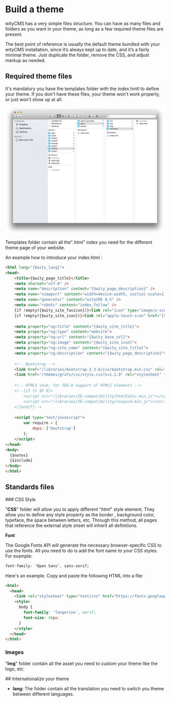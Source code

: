 # Build a theme

wityCMS has a very simple files structure. You can have as many files and folders as you want in your theme, as long as a few required theme files are present.

The best point of reference is usually the default theme bundled with your wityCMS installation, since it’s always kept up to date, and it’s a fairly minimal theme. Just duplicate the folder, remove the CSS, and adjust markup as needed.

## Required theme files

It's mandatory you have the templates folder with the index.hmtl to define your theme. If you don't have these files, your theme won't work properly, or just won't show up at all.  

![](02-folders-template.png)

Templates folder contain all the"*.html*" index you need for the different theme page of your website.

An example how to introduce your index.html :

```html
<html lang="{$wity_lang}">
<head>
    <title>{$wity_page_title}</title>
    <meta charset="utf-8" />
    <meta name="description" content="{$wity_page_description}" />
    <meta name="viewport" content="width=device-width, initial-scale=1.0" />
    <meta name="generator" content="wityCMS 0.5" />
    <meta name="robots" content="index,follow" />
    {if !empty({$wity_site_favicon})}<link rel="icon" type="image/x-icon" href="{$wity_site_favicon}" />{/if}
    {if !empty({$wity_site_icon})}<link rel="apple-touch-icon" href="{$wity_site_icon}" />{/if}

    <meta property="og:title" content="{$wity_site_title}">
    <meta property="og:type" content="website">
    <meta property="og:url" content="{$wity_base_url}">
    <meta property="og:image" content="{$wity_site_icon}">
    <meta property="og:site_name" content="{$wity_site_title}">
    <meta property="og:description" content="{$wity_page_description}">

    <!-- Bootstrap -->
    <link href="/libraries/bootstrap-3.3.6/css/bootstrap.min.css" rel="stylesheet" />
    <link href="/themes/grafx/css/style.css?v=1.1.0" rel="stylesheet" title="Grafx" />

    <!-- HTML5 shim, for IE6-8 support of HTML5 elements -->
    <!--[if lt IE 9]>
        <script src="/libraries/IE-compatibility/html5shiv.min.js"></script>
        <script src="/libraries/IE-compatibility/respond.min.js"></script>
    <![endif]-->
    
    <script type="text/javascript">
        var require = {
            deps: ['bootstrap']
        };
    </script>
</head>
<body>
  {$notes}
  {$include}
</body>
</html>
```

## Standards files

### CSS Style

"**CSS**" folder will allow you to apply different "*html*" style element. They allow you to define any style property as the border , background color, typeface, the space between letters, etc. Through this method, all pages that reference the external style sheet will inherit all definitions.

**Font**

The Google Fonts API will generate the necessary browser-specific CSS to use the fonts. All you need to do is add the font name to your CSS styles. For example:

```css
font-family: 'Open Sans', sans-serif;
```

Here's an example. Copy and paste the following HTML into a file:

```html
<html>
  <head>
    <link rel="stylesheet" type="text/css" href="https://fonts.googleapis.com/css?family=Tangerine">
    <style>
      body {
        font-family: 'Tangerine', serif;
        font-size: 48px;
      }
    </style>
  </head>
</html>
```

### Images 

"**Img**" folder contain all the asset you need to custom your theme like the logo, etc.



## Internationalize your theme

* **lang**: The folder contain all the translation you need to switch you theme between different languages.